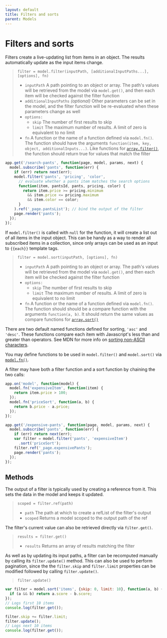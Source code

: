 ```yaml
---
layout: default
title: Filters and sorts
parent: Models
---
```


# Filters and sorts

Filters create a live-updating list from items in an object. The results automatically update as the input items change.

> `filter = model.filter(inputPath, [additionalInputPaths...], [options], fn)`
> * `inputPath` A path pointing to an object or array. The path's values will be retrieved from the model via `model.get()`, and then each item will be checked against the filter function
> * `additionalInputPaths` *(optional)* Other parameters can be set in the model, and the filter function will be re-evaluated when these parameters change as well
> * `options:`
>   * `skip` The number of first results to skip
>   * `limit` The maximum number of results. A limit of zero is equivalent to no limit
> * `fn` A function or the name of a function defined via `model.fn()`. The function should have the arguments `function(item, key, object, additionalInputs...)`. Like functions for [`array.filter()`](https://developer.mozilla.org/en-US/docs/Web/JavaScript/Reference/Global_Objects/Array/filter), the function should return true for values that match the filter

```js
app.get('/search-pants', function(page, model, params, next) {
  model.subscribe('pants', function(err) {
    if (err) return next(err);
    model.filter('pants', 'pricing', 'color',
      // evaluate whether a pants item matches the search options
      function(item, pantsId, pants, pricing, color) {
        return item.price >= pricing.minimum
          && item.price <= pricing.maximum
          && item.color == color;
      }
    ).ref('_page.pantsList'); // bind the output of the filter
    page.render('pants');
  });
});
```

If `model.filter()` is called with `null` for the function, it will create a list out of all items in the input object. This can be handy as a way to render all subscribed items in a collection, since only arrays can be used as an input to `{{each}}` template tags.

> `filter = model.sort(inputPath, [options], fn)`
> * `inputPath` A path pointing to an object or array. The path's values will be retrieved from the model via `model.get()`, and then each item will be checked against the filter function
> * `options:`
>   * `skip` The number of first results to skip
>   * `limit` The maximum number of results. A limit of zero is equivalent to no limit
> * `fn` A function or the name of a function defined via `model.fn()`. The function should should be a compare function with the arguments `function(a, b)`. It should return the same values as compare functions for [`array.sort()`](https://developer.mozilla.org/en-US/docs/Web/JavaScript/Reference/Global_Objects/Array/sort)

There are two default named functions defined for sorting, `'asc'` and `'desc'`. These functions compare each item with Javascript's less than and greater than operators. See MDN for more info on [sorting non-ASCII characters](https://developer.mozilla.org/en-US/docs/Web/JavaScript/Reference/Global_Objects/Array/sort#Sorting_non-ASCII_characters).

You may define functions to be used in `model.filter()` and `model.sort()` via [`model.fn()`](functions#named-functions).

A filter may have both a filter function and a sort function by chaining the two calls:

```js
app.on('model', function(model) {
  model.fn('expensiveItem', function(item) {
    return item.price > 100;
  });
  model.fn('priceSort', function(a, b) {
    return b.price - a.price;
  });
});

app.get('/expensive-pants', function(page, model, params, next) {
  model.subscribe('pants', function(err) {
    if (err) return next(err);
    var filter = model.filter('pants', 'expensiveItem')
      .sort('priceSort');
    filter.ref('_page.expensivePants');
    page.render('pants');
  });
});
```

## Methods

The output of a filter is typically used by creating a reference from it. This sets the data in the model and keeps it updated.

> `scoped = filter.ref(path)`
> * `path` The path at which to create a refList of the filter's output
> * `scoped` Returns a model scoped to the output path of the ref

The filter's current value can also be retrieved directly via `filter.get()`.

> `results = filter.get()`
> * `results` Returns an array of results matching the filter

As well as by updating its input paths, a filter can be recomputed manually by calling its `filter.update()` method. This can also be used to perform pagination, since the the `filter.skip` and `filter.limit` properties can be modified followed by calling `filter.update()`.

> `filter.update()`

```js
var filter = model.sort('items', {skip: 0, limit: 10}, function(a, b) {
  if (a && b) return a.score - b.score;
});
// Logs first 10 items
console.log(filter.get());

filter.skip += filter.limit;
filter.update();
// Logs next 10 items
console.log(filter.get());
```
